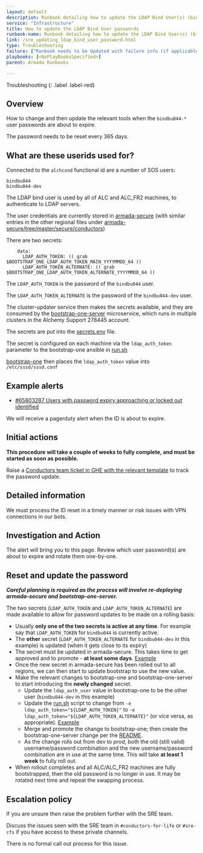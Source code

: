 ```yaml
---
layout: default
description: Runbook detailing how to update the LDAP Bind User(s) (bindbu044-*) password(s)
service: "Infrastructure"
title: How to update the LDAP Bind User passwords
runbook-name: Runbook detailing how to update the LDAP Bind User(s) (bindbu044-*) password(s)
link: /sre_updating_ldap_bind_user_password.html
type: Troubleshooting
failure: ["Runbook needs to be Updated with failure info (if applicable)"]
playbooks: [<NoPlayBooksSpecified>]
parent: Armada Runbooks

---
```


Troubleshooting
{: .label .label-red}

## Overview

How to change and then update the relevant tools when the `bindbu044-*` user passwords are about to expire.

The password needs to be reset every 365 days.

## What are these userids used for?

Connected to the `alchcond` functional id are a number of SOS users:

```
bindbu044
bindbu044-dev
```

The LDAP bind user is used by all of ALC and ALC_FR2 machines, to authenticate to LDAP servers.

The user credentials are currently stored in [armada-secure](https://github.ibm.com/alchemy-containers/armada-secure/blob/master/secure/conductors/dev/bootstrap-one-server.yaml#L18-L19) (with similar entries in the other regional files under [armada-secure/tree/master/secure/conductors](https://github.ibm.com/alchemy-containers/armada-secure/tree/master/secure/conductors))

There are two secrets:
```
    data:
      LDAP_AUTH_TOKEN: (( grab $BOOTSTRAP_ONE_LDAP_AUTH_TOKEN_MAIN_YYYYMMDD_64 ))
      LDAP_AUTH_TOKEN_ALTERNATE: (( grab $BOOTSTRAP_ONE_LDAP_AUTH_TOKEN_ALTERNATE_YYYYMMDD_64 ))
```

The `LDAP_AUTH_TOKEN` is the password of the `bindbu044` user.

The `LDAP_AUTH_TOKEN_ALTERNATE` is the password of the `bindbu044-dev` user.

The cluster-updater service then makes the secrets available, and they are consumed by the [bootstrap-one-server](https://github.ibm.com/alchemy-conductors/bootstrap-one-server#adding-new-secrets) microservice, which runs in multiple clusters in the Alchemy Support 278445 account.

The secrets are put into the [secrets.env](https://github.ibm.com/alchemy-conductors/bootstrap-one-server/blob/5125365ee6b366f48a0ad1b3f4e0700edce71131/etc/secrets.env#L7-L8) file.

The secret is configured on each machine via the `ldap_auth_token` parameter to the bootstrap-one ansible in [run.sh](https://github.ibm.com/alchemy-conductors/bootstrap-one/blob/60a5e13d78797571985482ac8a65e4551e2f745c/scripts/run.sh#L26)

[bootstrap-one](https://github.ibm.com/alchemy-conductors/bootstrap-one/blob/9fc4652b121b184850573935b06c012f330972d7/playbooks/roles/usam/templates/sssd.conf.j2#L51) then places the `ldap_auth_token` value into `/etc/sssd/sssd.conf`


## Example alerts

- [#65803287 Users with password expiry approaching or locked out identified](https://ibm.pagerduty.com/incidents/Q1PR11FCB4NXKU)

We will receive a pagerduty alert when the ID is about to expire.

## Initial actions

**This procedure will take a couple of weeks to fully complete, and must be started as soon as possible.**

Raise a [Conductors team ticket in GHE with the relevant template](https://github.ibm.com/alchemy-conductors/team/issues/new?assignees=&labels=interrupt&projects=&template=password_rotation_ldap_bind_user.md&title=Users+with+password+expiry+approaching+or+locked+out+identified+-+ldap_bind_user) to track the password update.


## Detailed information

We must process the ID reset in a timely manner or risk issues with VPN connections in our bots.

## Investigation and Action

The alert will bring you to this page. Review which user password(s) are about to expire and rotate them one-by-one.

## Reset and update the password 

_**Careful planning is required as the process will involve re-deploying armada-secure and bootstrap-one-server.**_


The two secrets (`LDAP_AUTH_TOKEN` and `LDAP_AUTH_TOKEN_ALTERNATE`) are made available to allow for password updates to be made on a rolling basis:
- Usually **only one of the two secrets is active at any time**. For example say that `LDAP_AUTH_TOKEN` for `bindbu044` is currently active.
- The **other** secret (`LDAP_AUTH_TOKEN_ALTERNATE` for `bindbu044-dev` in this example) is updated (when it gets close to its expiry)
- The secret must be updated in armada-secure. This takes time to get approved and to promote - **at least some days**. [Example](https://github.ibm.com/alchemy-containers/armada-secure/pull/8725)
- Once the new secret in armada-secure has been rolled out to all regions, we can then start to update bootstrap to use the new value.
- Make the relevant changes to bootstrap-one and bootstrap-one-server to start introducing the **newly changed** secret.
  - Update the `ldap_auth_user` value in bootstrap-one to be the other user (`bindbu044-dev` in this example)
  - Update the [run.sh](https://github.ibm.com/alchemy-conductors/bootstrap-one/blob/60a5e13d78797571985482ac8a65e4551e2f745c/scripts/run.sh#L26) script to change from `-e ldap_auth_token="${LDAP_AUTH_TOKEN}"` to `-e ldap_auth_token="${LDAP_AUTH_TOKEN_ALTERNATE}"` (or vice versa, as appropriate).  [Example](https://github.ibm.com/alchemy-conductors/bootstrap-one/pull/904)
  - Merge and promote the change to bootstrap-one; then create the bootstrap-one-server change per the [README](https://github.ibm.com/alchemy-conductors/bootstrap-one#promotion).
  - As the change rolls out from dev to prod, both the old (still valid) username/password combination and the new username/password combination are in use at the same time. This will take **at least 1 week** to fully roll out.
- When rollout completes and all ALC/ALC_FR2 machines are fully bootstrapped, then the old password is no longer in use. It may be rotated next time and repeat the swapping process.


## Escalation policy

If you are unsure then raise the problem further with the SRE team.

Discuss the issues seen with the SRE team in `#conductors-for-life` or `#sre-cfs` if you have access to these private channels.

There is no formal call out process for this issue.

